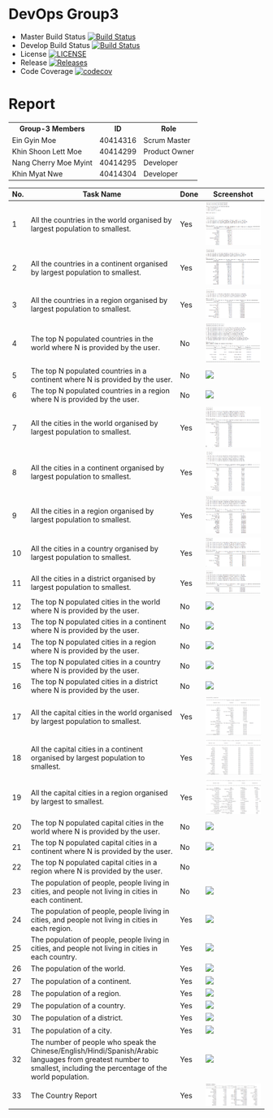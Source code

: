 # DevOps Group3
<!DOCTYPE html>
<html>
<head></head>
<body>
<table>
  <tr>
    <th>Group-3 Members</th>
    <th>ID</th>
    <th>Role</th>
  </tr>
  <tr>
    <td>Ein Gyin Moe</td>
    <td>40414316</td>
    <td>Scrum Master</td>
  </tr>
   <tr>
    <td>Khin Shoon Lett Moe</td>
    <td>40414299</td>
    <td>Product Owner</td>
  </tr>
   <tr>
    <td>Nang Cherry Moe Myint</td>
    <td>40414295</td>
    <td>Developer</td>
  </tr>
   <tr>
    <td>Khin Myat Nwe</td>
    <td>40414304</td>
    <td>Developer</td>
  </tr>
 
</body>
</html>

- Master Build Status [![Build Status](https://travis-ci.org/EinGyinMoe/Group3.svg?branch=master)](https://travis-ci.org/EinGyinMoe/Group3)
- Develop Build Status [![Build Status](https://travis-ci.org/EinGyinMoe/Group3.svg?branch=develop)](https://travis-ci.org/EinGyinMoe/Group3)
- License [![LICENSE](https://img.shields.io/github/license/EinGyinMoe/Group3.svg?style=flat-square)](https://github.com/EinGyinMoe/Group3/blob/master/LICENSE)
- Release [![Releases](https://img.shields.io/github/release/EinGyinMoe/Group3/all.svg?style=flat-square)](https://github.com/EinGyinMoe/Group3/releases)
- Code Coverage [![codecov](https://codecov.io/gh/EinGyinMoe/Group3/branch/master/graph/badge.svg)](https://codecov.io/gh/EinGyinMoe/Group3)

# Report 
| No. | Task Name | Done | Screenshot |
| --- | --- | --- | --- |
| 1 | All the countries in the world organised by largest population to smallest. | Yes | ![](Screenshots/Option_1_Country_world.png) |
| 2 | All the countries in a continent organised by largest population to smallest. | Yes | ![](Screenshots/Option_2_Country_Continent.png) |
| 3 | All the countries in a region organised by largest population to smallest. | Yes | ![](Screenshots/Option_3_Country_Region.png) |
| 4 | The top N populated countries in the world where N is provided by the user. | No | ![](Screenshots/Input_Countries_world.png) |
| 5 | The top N populated countries in a continent where N is provided by the user. | No | ![](Screenshots/3.png) |
| 6 | The top N populated countries in a region where N is provided by the user. | No | ![](Screenshots/3.png) |
| 7 | All the cities in the world organised by largest population to smallest. | Yes | ![](Screenshots/Option_1_City_world.png) |
| 8 | All the cities in a continent organised by largest population to smallest. | Yes | ![](Screenshots/Option_2_City_Continent.PNG) |
| 9 | All the cities in a region organised by largest population to smallest. | Yes | ![](Screenshots/Option_3_City_Region.png) |
| 10 | All the cities in a country organised by largest population to smallest. | Yes | ![](Screenshots/Option_4_City_Country.PNG) |
| 11 | All the cities in a district organised by largest population to smallest. | Yes | ![](Screenshots/Option_5_City_District.PNG) |
| 12 | The top N populated cities in the world where N is provided by the user. | No | ![](Screenshots/2.png) |
| 13 | The top N populated cities in a continent where N is provided by the user. | No | ![](Screenshots/3.png) |
| 14 | The top N populated cities in a region where N is provided by the user. | No | ![](Screenshots/3.png) |
| 15 | The top N populated cities in a country where N is provided by the user. | No | ![](Screenshots/3.png) |
| 16 | The top N populated cities in a district where N is provided by the user. | No | ![](Screenshots/3.png) |
| 17 | All the capital cities in the world organised by largest population to smallest. | Yes | ![](Screenshots/capital_city_in_the_world.PNG) |
| 18 | All the capital cities in a continent organised by largest population to smallest. | Yes | ![](Screenshots/capital_city_asia.PNG) |
| 19 | All the capital cities in a region organised by largest to smallest. | Yes | ![](Screenshots/capital_city_region.PNG) |
| 20 | The top N populated capital cities in the world where N is provided by the user. | No | ![](Screenshots/3.png) |
| 21 | The top N populated capital cities in a continent where N is provided by the user. | No | ![](Screenshots/city_1.PNG) |
| 22 | The top N populated capital cities in a region where N is provided by the user. | No | ![]() |
| 23 | The population of people, people living in cities, and people not living in cities in each continent. | No | ![](screenshot/3.png) |
| 24 | The population of people, people living in cities, and people not living in cities in each region. | Yes | ![](screenshot/3.png) |
| 25 | The population of people, people living in cities, and people not living in cities in each country. | Yes | ![](screenshot/3.png) |
| 26 | The population of the world. | Yes | ![](screenshot/3.png) |
| 27 | The population of a continent. | Yes | ![](screenshot/3.png) |
| 28 | The population of a region. | Yes | ![](screenshot/3.png) |
| 29 | The population of a country. | Yes | ![](Screenshots/3.png) |
| 30 | The population of a district. | Yes | ![](screenshot/city_1.PNG) |
| 31 | The population of a city. | Yes | ![](screenshot/city_1.PNG) |
| 32 | The number of people who speak the Chinese/English/Hindi/Spanish/Arabic languages from greatest number to smallest, including the percentage of the world population. | Yes | ![](screenshot/2.png) |
| 33 | The Country Report | Yes | ![](Screenshots/10_Country_Report.PNG) |